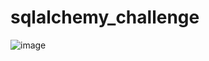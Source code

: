 # sqlalchemy_challenge

![image](https://github.com/Christ1129/sqlalchemy_challenge/blob/main/Precipitation%20Data.png)

